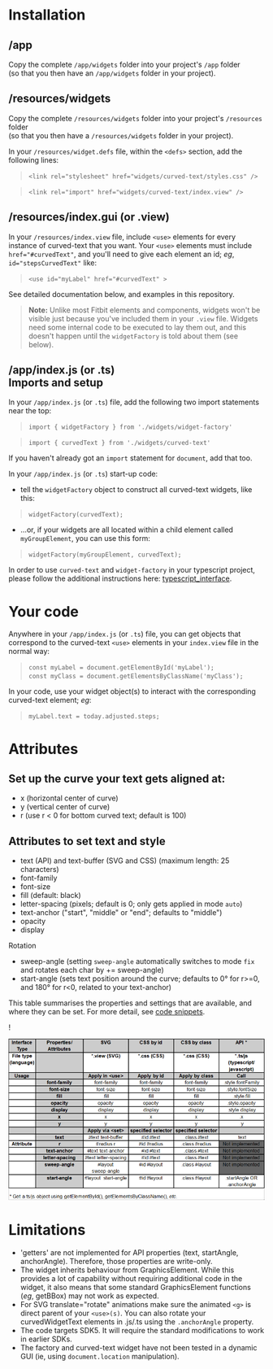 Installation
=
/app
-
Copy the complete `/app/widgets` folder  into your project's `/app` folder\
 (so that you then have an `/app/widgets` folder in your project).


/resources/widgets
-
Copy the complete `/resources/widgets` folder  into your project's `/resources` folder\
(so that you then have a `/resources/widgets` folder in your project).

In your `/resources/widget.defs` file, within the `<defs>` section, add the following lines:

>`<link rel="stylesheet" href="widgets/curved-text/styles.css" />`

>`<link rel="import" href="widgets/curved-text/index.view" />`

/resources/index.gui (or .view)
-
In your `/resources/index.view` file, include `<use>` elements for every instance of curved-text that you want. Your `<use>` elements must include `href="#curvedText"`, and you'll need to give each element an id; *eg*, `id="stepsCurvedText"` like:
  >`<use id="myLabel" href="#curvedText" >`

See detailed documentation below, and examples in this repository.

>**Note:** Unlike most Fitbit elements and components, widgets won't be visible just because you've included them in your `.view` file. Widgets need some internal code to be executed to lay them out, and this doesn't happen until the `widgetFactory` is told about them (see below).

/app/index.js (or .ts)\
Imports and setup
-
In your `/app/index.js` (or `.ts`) file, add the following two import statements near the top:
> `import { widgetFactory } from './widgets/widget-factory'`

> `import { curvedText } from './widgets/curved-text'`

If you haven't already got an `import` statement for `document`, add that too.

In your `/app/index.js` (or `.ts`) start-up code:

* tell the `widgetFactory` object to construct all curved-text widgets, like this:
> `widgetFactory(curvedText);`

* ...or, if your widgets are all located within a child element called `myGroupElement`, you can use this form:
> `widgetFactory(myGroupElement, curvedText);`

In order to use `curved-text` and `widget-factory` in your typescript project, please follow the additional instructions here: [typescript_interface](typescript.md).

Your code
=
Anywhere in your `/app/index.js` (or `.ts`) file, you can get objects that correspond to the curved-text `<use>` elements in your `index.view` file in the normal way:
>`const myLabel = document.getElementById('myLabel');`\
>`const myClass = document.getElementsByClassName('myClass');`

In your code, use your widget object(s) to interact with the corresponding curved-text element; *eg*:

> `myLabel.text = today.adjusted.steps;`

Attributes
=
Set up the curve your text gets aligned at:
 -
 * x (horizontal center of curve)
 * y (vertical center of curve)
 * r (use r < 0 for bottom curved text; default is 100)

 Attributes to set text and style
 -
 * text (API) and text-buffer (SVG and CSS) (maximum length: 25 characters)
 * font-family
 * font-size
 * fill (default: black)
 * letter-spacing (pixels; default is 0; only gets applied in mode `auto`)
 * text-anchor ("start", "middle" or "end"; defaults to "middle")
 * opacity
 * display

 Rotation
 * sweep-angle (setting `sweep-angle` automatically switches to mode `fix` and rotates each char by += sweep-angle)
 * start-angle (sets text position around the curve; defaults to 0° for r>=0, and 180° for r<0, related to your text-anchor)

This table summarises the properties and settings that are available, and where they can be set. For more detail, see [code snippets](snippets.md).

!<div align="center">![set/call](interface_table.png)</div>

Limitations
=
* 'getters' are not implemented for API properties (text, startAngle, anchorAngle). Therefore, those properties are write-only.
* The widget inherits behaviour from GraphicsElement. While this provides a lot of capability without requiring additional code in the widget, it also means that some standard GraphicsElement functions (*eg*, getBBox) may not work as expected.
* For SVG translate="rotate" animations make sure the animated `<g>` is direct parent of your `<use>(s)`. You can also rotate your curvedWidgetText elements in .js/.ts using the `.anchorAngle` property.
* The code targets SDK5. It will require the standard modifications to work in earlier SDKs.
* The factory and curved-text widget have not been tested in a dynamic GUI (ie, using `document.location` manipulation).